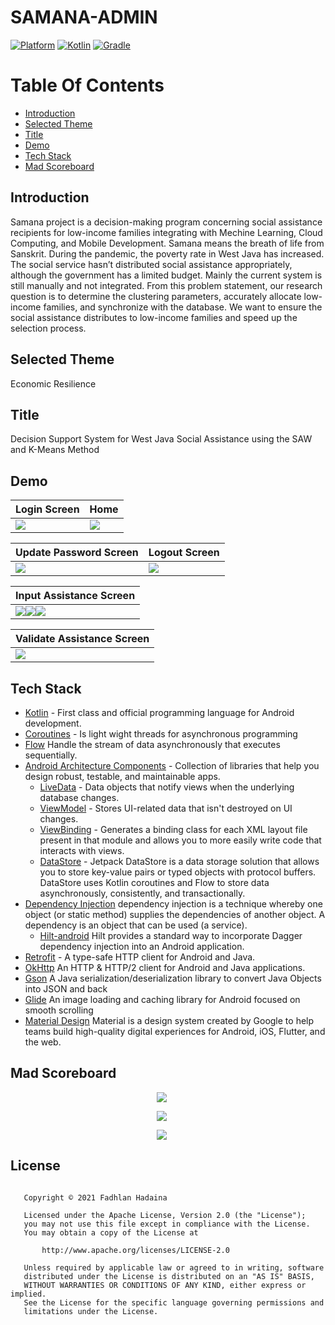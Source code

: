 
# SAMANA-ADMIN
[![Platform](https://img.shields.io/badge/platform-Android-green.svg)](http://developer.android.com/index.html) [![Kotlin](https://img.shields.io/badge/kotlin-1.4.31-orange.svg)](http://kotlinlang.org) [![Gradle](https://img.shields.io/badge/gradle-4.1.1-%2366DCB8.svg)](https://developer.android.com/studio/releases/gradle-plugin)

# Table Of Contents
- [Introduction](#introduction)
- [Selected Theme](#selected-theme)
- [Title](#title)
- [Demo](#demo)
- [Tech Stack](#tech-stack)
- [Mad Scoreboard](#mad-scoreboard)

## Introduction

Samana project is a decision-making program concerning social assistance recipients for low-income families integrating with Mechine Learning, Cloud Computing, and Mobile Development. Samana means the breath of life from Sanskrit. During the pandemic, the poverty rate in West Java has increased. The social service hasn’t distributed social assistance appropriately, although the government has a limited budget. Mainly the current system is still manually and not integrated. From this problem statement, our research question is to determine the clustering parameters, accurately allocate low-income families, and synchronize with the database. We want to ensure the social assistance distributes to low-income families and speed up the selection process.

## Selected Theme

Economic Resilience

## Title

Decision Support System for West Java Social Assistance using the SAW and K-Means Method

## Demo

|Login Screen|Home|
|--|--|
|![](assets/login.png?raw=true)|![](assets/home.png?raw=true)|

|Update Password Screen|Logout Screen|
|--|--|
|![](assets/update-password.png?raw=true)|![](assets/logout.png?raw=true)|

|Input Assistance Screen|
|--|
|![](assets/input-bantuan-1.png?raw=true)![](assets/input-bantuan-2.png?raw=true)![](assets/input-bantuan-3.png?raw=true)|

|Validate Assistance Screen|
|--|
|![](assets/validate-bantuan.png?raw=true)|

## Tech Stack

- [Kotlin](https://kotlinlang.org/) - First class and official programming language for Android development.
- [Coroutines](https://kotlinlang.org/docs/reference/coroutines-overview.html) - Is light wight threads for asynchronous programming
- [Flow](https://developer.android.com/kotlin/flow) Handle the stream of data asynchronously that executes sequentially.
- [Android Architecture Components](https://developer.android.com/topic/libraries/architecture) - Collection of libraries that help you design robust, testable, and maintainable apps.
   - [LiveData](https://developer.android.com/topic/libraries/architecture/livedata) - Data objects that notify views when the underlying database changes.
   - [ViewModel](https://developer.android.com/topic/libraries/architecture/viewmodel) - Stores UI-related data that isn't destroyed on UI changes.
   - [ViewBinding](https://developer.android.com/topic/libraries/view-binding) - Generates a binding class for each XML layout file present in that module and allows you to more easily write code that interacts with views.
   - [DataStore](https://developer.android.com/topic/libraries/architecture/datastore) - Jetpack DataStore is a data storage solution that allows you to store key-value pairs or typed objects with protocol buffers. DataStore uses Kotlin coroutines and Flow to store data asynchronously, consistently, and transactionally.
- [Dependency Injection](https://developer.android.com/training/dependency-injection) dependency injection is a technique whereby one object (or static method) supplies the dependencies of another object. A dependency is an object that can be used (a service).
    - [Hilt-android](https://dagger.dev/hilt/) Hilt provides a standard way to incorporate Dagger dependency injection into an Android application.
- [Retrofit](https://square.github.io/retrofit/) - A type-safe HTTP client for Android and Java.
- [OkHttp](http://square.github.io/okhttp/) An HTTP & HTTP/2 client for Android and Java applications.
- [Gson](https://github.com/google/gson) A Java serialization/deserialization library to convert Java Objects into JSON and back
- [Glide](https://github.com/bumptech/glide) An image loading and caching library for Android focused on smooth scrolling
- [Material Design](https://material.io/develop/android/docs/getting-started) Material is a design system created by Google to help teams build high-quality digital experiences for Android, iOS, Flutter, and the web.

## Mad Scoreboard

<p align="center">
    <img src="assets/summary.png"
        style="margin-right: 20px;"
    />
</p>

<p align="center">
    <img src="assets/kotlin.png"
        style="margin-right: 20px;"
    />
</p>

<p align="center">
    <img src="assets/jetpack.png"
        style="margin-right: 20px;"
    />
</p>

## License
```

   Copyright © 2021 Fadhlan Hadaina

   Licensed under the Apache License, Version 2.0 (the "License");
   you may not use this file except in compliance with the License.
   You may obtain a copy of the License at

       http://www.apache.org/licenses/LICENSE-2.0

   Unless required by applicable law or agreed to in writing, software
   distributed under the License is distributed on an "AS IS" BASIS,
   WITHOUT WARRANTIES OR CONDITIONS OF ANY KIND, either express or implied.
   See the License for the specific language governing permissions and
   limitations under the License.

```



